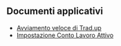 ## Documenti applicativi
- [Avviamento veloce di Trad.up](Sorgenti/MB/DOC/V5PLUG)
- [Impostazione Conto Lavoro Attivo](Sorgenti/MB/DOC/V5_002)
